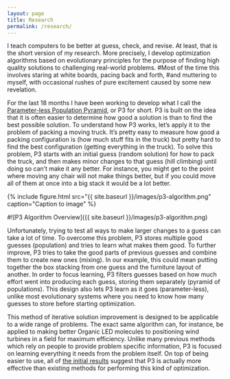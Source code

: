 ```yaml
---
layout: page
title: Research
permalink: /research/
---
```


I teach computers to be better at guess, check, and revise. At least, that is the short version of my research.
More precisely, I develop optimization algorithms based on evolutionary principles for the purpose
of finding high quality solutions to challenging real-world problems.
#Most of the time this involves staring at white boards, pacing back and forth,
#and muttering to myself, with occasional rushes of pure excitement caused by some new revelation.

For the last 18 months I have been working to develop what I call the
[Parameter-less Population Pyramid](http://dl.acm.org/citation.cfm?id=2598350), or P3 for short.
P3 is built on the idea that it is often easier to determine how good a solution is than to find the best possible solution.
To understand how P3 works, let’s apply it to the problem of packing a moving truck.
It’s pretty easy to measure how good a packing configuration is (how much stuff fits in the truck) but pretty
hard to find the best configuration (getting everything in the truck). To solve this problem,
P3 starts with an initial guess (random solution) for how to pack the truck, and then makes minor
changes to that guess (hill climbing) until doing so can’t make it any better. For instance, you might get
to the point where moving any chair will not make things better, but if you could move all of them at once
into a big stack it would be a lot better.

{% include figure.html src="{{ site.baseurl }}/images/p3-algorithm.png" caption="Caption to image" %}

#![P3 Algorithm Overview]({{ site.baseurl }}/images/p3-algorithm.png)

Unfortunately, trying to test all ways to make larger changes to a guess can take a lot of time.
To overcome this problem, P3 stores multiple good guesses (population) and tries to learn what makes them good.
To further improve, P3 tries to take the good parts of previous guesses and combine them to create new ones (mixing).
In our example, this could mean putting together the box stacking from one guess and the furniture layout of another.
In order to focus learning, P3 filters guesses based on how much effort went into producing each guess,
storing them separately (pyramid of populations). This design also lets P3 learn as it goes (parameter-less),
unlike most evolutionary systems where you need to know how many guesses to store before starting optimization.

This method of iterative solution improvement is designed to be applicable to a wide range of problems.
The exact same algorithm can, for instance, be applied to making better Organic LED molecules
to positioning wind turbines in a field for maximum efficiency.
Unlike many previous methods which rely on people to provide problem specific information,
P3 is focused on learning everything it needs from the problem itself.
On top of being easier to use, all of
[the initial results](http://www.mitpressjournals.org/doi/abs/10.1162/EVCO_a_00148) suggest that P3 is actually
more effective than existing methods for performing this kind of optimization.

